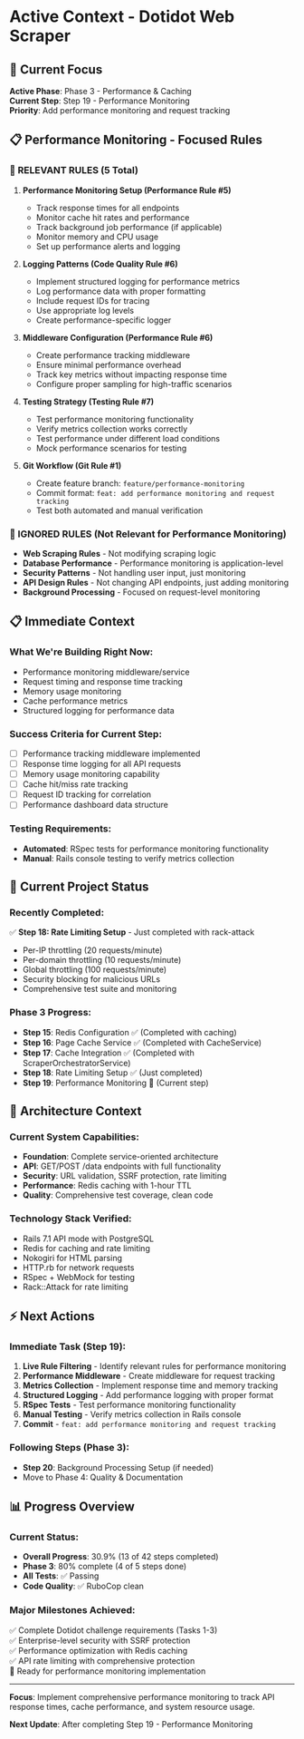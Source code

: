 # Active Context - Dotidot Web Scraper

## 🎯 Current Focus

**Active Phase**: Phase 3 - Performance & Caching  
**Current Step**: Step 19 - Performance Monitoring  
**Priority**: Add performance monitoring and request tracking

## 📋 Performance Monitoring - Focused Rules

### 🎯 RELEVANT RULES (5 Total)

1. **Performance Monitoring Setup (Performance Rule #5)**
   - Track response times for all endpoints
   - Monitor cache hit rates and performance
   - Track background job performance (if applicable)
   - Monitor memory and CPU usage
   - Set up performance alerts and logging

2. **Logging Patterns (Code Quality Rule #6)**
   - Implement structured logging for performance metrics
   - Log performance data with proper formatting
   - Include request IDs for tracing
   - Use appropriate log levels
   - Create performance-specific logger

3. **Middleware Configuration (Performance Rule #6)**
   - Create performance tracking middleware
   - Ensure minimal performance overhead
   - Track key metrics without impacting response time
   - Configure proper sampling for high-traffic scenarios

4. **Testing Strategy (Testing Rule #7)**
   - Test performance monitoring functionality
   - Verify metrics collection works correctly
   - Test performance under different load conditions
   - Mock performance scenarios for testing

5. **Git Workflow (Git Rule #1)**
   - Create feature branch: `feature/performance-monitoring`
   - Commit format: `feat: add performance monitoring and request tracking`
   - Test both automated and manual verification

### 🚫 IGNORED RULES (Not Relevant for Performance Monitoring)

- **Web Scraping Rules** - Not modifying scraping logic
- **Database Performance** - Performance monitoring is application-level
- **Security Patterns** - Not handling user input, just monitoring
- **API Design Rules** - Not changing API endpoints, just adding monitoring
- **Background Processing** - Focused on request-level monitoring

## 📋 Immediate Context

### **What We're Building Right Now:**
- Performance monitoring middleware/service
- Request timing and response time tracking
- Memory usage monitoring
- Cache performance metrics
- Structured logging for performance data

### **Success Criteria for Current Step:**
- [ ] Performance tracking middleware implemented
- [ ] Response time logging for all API requests
- [ ] Memory usage monitoring capability
- [ ] Cache hit/miss rate tracking
- [ ] Request ID tracking for correlation
- [ ] Performance dashboard data structure

### **Testing Requirements:**
- **Automated**: RSpec tests for performance monitoring functionality
- **Manual**: Rails console testing to verify metrics collection

## 🎯 Current Project Status

### **Recently Completed:**
✅ **Step 18: Rate Limiting Setup** - Just completed with rack-attack
- Per-IP throttling (20 requests/minute)
- Per-domain throttling (10 requests/minute)
- Global throttling (100 requests/minute)
- Security blocking for malicious URLs
- Comprehensive test suite and monitoring

### **Phase 3 Progress:**
- **Step 15**: Redis Configuration ✅ (Completed with caching)
- **Step 16**: Page Cache Service ✅ (Completed with CacheService)
- **Step 17**: Cache Integration ✅ (Completed with ScraperOrchestratorService)
- **Step 18**: Rate Limiting Setup ✅ (Just completed)
- **Step 19**: Performance Monitoring 🚀 (Current step)

## 🧠 Architecture Context

### **Current System Capabilities:**
- **Foundation**: Complete service-oriented architecture
- **API**: GET/POST /data endpoints with full functionality
- **Security**: URL validation, SSRF protection, rate limiting
- **Performance**: Redis caching with 1-hour TTL
- **Quality**: Comprehensive test coverage, clean code

### **Technology Stack Verified:**
- Rails 7.1 API mode with PostgreSQL
- Redis for caching and rate limiting
- Nokogiri for HTML parsing
- HTTP.rb for network requests
- RSpec + WebMock for testing
- Rack::Attack for rate limiting

## ⚡ Next Actions

### **Immediate Task (Step 19):**
1. **Live Rule Filtering** - Identify relevant rules for performance monitoring
2. **Performance Middleware** - Create middleware for request tracking
3. **Metrics Collection** - Implement response time and memory tracking
4. **Structured Logging** - Add performance logging with proper format
5. **RSpec Tests** - Test performance monitoring functionality
6. **Manual Testing** - Verify metrics collection in Rails console
7. **Commit** - `feat: add performance monitoring and request tracking`

### **Following Steps (Phase 3):**
- **Step 20**: Background Processing Setup (if needed)
- Move to Phase 4: Quality & Documentation

## 📊 Progress Overview

### **Current Status:**
- **Overall Progress**: 30.9% (13 of 42 steps completed)
- **Phase 3**: 80% complete (4 of 5 steps done)
- **All Tests**: ✅ Passing
- **Code Quality**: ✅ RuboCop clean

### **Major Milestones Achieved:**
✅ Complete Dotidot challenge requirements (Tasks 1-3)  
✅ Enterprise-level security with SSRF protection  
✅ Performance optimization with Redis caching  
✅ API rate limiting with comprehensive protection  
🚀 Ready for performance monitoring implementation

---

**Focus**: Implement comprehensive performance monitoring to track API response times, cache performance, and system resource usage.

**Next Update**: After completing Step 19 - Performance Monitoring
